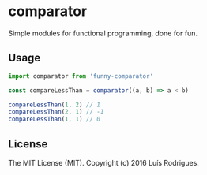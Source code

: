 # comparator

Simple modules for functional programming, done for fun.

## Usage

```javascript
import comparator from 'funny-comparator'

const compareLessThan = comparator((a, b) => a < b)

compareLessThan(1, 2) // 1
compareLessThan(2, 1) // -1
compareLessThan(1, 1) // 0
```

## License

The MIT License (MIT). Copyright (c) 2016 Luís Rodrigues.
